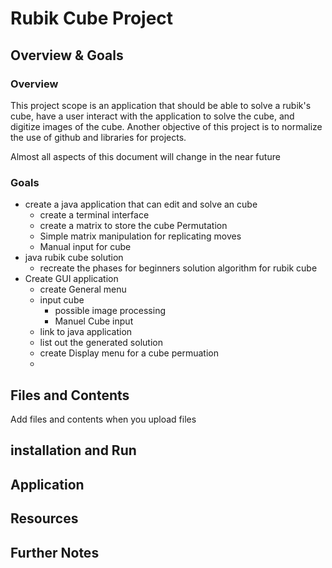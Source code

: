 # **Rubik Cube Project**
## Overview & Goals
### Overview
This project scope is an application that should be able to solve a rubik's cube, have a user interact with the application to solve the cube, and digitize images of the cube. Another objective of this project is to normalize the use of github and libraries for projects. 

Almost all aspects of this document will change in the near future
  
### Goals 
- create a java application that can edit and solve an cube
  - create a terminal interface
  - create a matrix to store the cube Permutation
  - Simple matrix manipulation for replicating moves
  - Manual input for cube 
- java rubik cube solution
  - recreate the phases for beginners solution algorithm for rubik cube 
- Create GUI application
  - create General menu
  - input cube
    - possible image processing 
    - Manuel Cube input
  - link to java application
  - list out the generated solution
  - create Display menu for a cube permuation
  - 

## Files and Contents
Add files and contents when you upload files
## installation and Run
## Application
## Resources
## Further Notes
